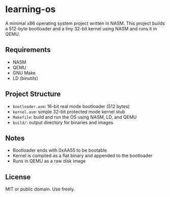 learning-os
===========

A minimal x86 operating system project written in NASM. This project builds a 512-byte bootloader and a tiny 32-bit kernel using NASM and runs it in QEMU.

Requirements
------------

- NASM
- QEMU
- GNU Make
- LD (binutils)

Project Structure
-----------------

- `bootloader.asm`: 16-bit real mode bootloader (512 bytes)
- `kernel.asm`: simple 32-bit protected mode kernel stub
- `Makefile`: build and run the OS using NASM, LD, and QEMU
- `build/`: output directory for binaries and images

Notes
-----

- Bootloader ends with 0xAA55 to be bootable
- Kernel is compiled as a flat binary and appended to the bootloader
- Runs in QEMU as a raw disk image

License
-------

MIT or public domain. Use freely.
